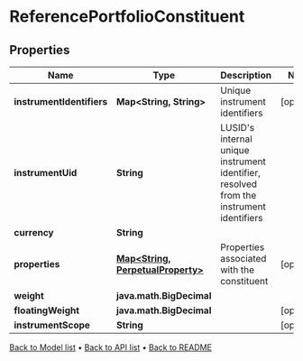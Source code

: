 

# ReferencePortfolioConstituent


## Properties

| Name | Type | Description | Notes |
|------------ | ------------- | ------------- | -------------|
|**instrumentIdentifiers** | **Map&lt;String, String&gt;** | Unique instrument identifiers |  [optional] |
|**instrumentUid** | **String** | LUSID&#39;s internal unique instrument identifier, resolved from the instrument identifiers |  |
|**currency** | **String** |  |  |
|**properties** | [**Map&lt;String, PerpetualProperty&gt;**](PerpetualProperty.md) | Properties associated with the constituent |  [optional] |
|**weight** | **java.math.BigDecimal** |  |  |
|**floatingWeight** | **java.math.BigDecimal** |  |  [optional] |
|**instrumentScope** | **String** |  |  [optional] |



[Back to Model list](../README.md#documentation-for-models) &#8226; [Back to API list](../README.md#documentation-for-api-endpoints) &#8226; [Back to README](../README.md)


